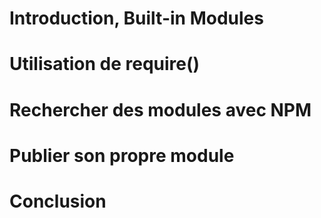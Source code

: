 # Introduction, Built-in Modules
# Utilisation de require()
# Rechercher des modules avec NPM
# Publier son propre module
# Conclusion
